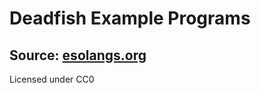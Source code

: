 # Deadfish Example Programs

## Source: [esolangs.org](https://esolangs.org/wiki/Deadfish)
Licensed under CC0
